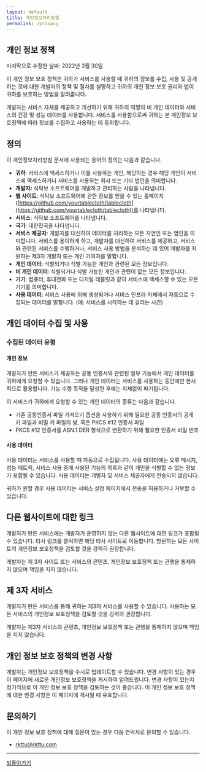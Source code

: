 ```yaml
---
layout: default
title: 개인정보처리방침
permalink: /privacy
---
```


## 개인 정보 정책

마지막으로 수정한 날짜: 2022년 3월 30일

이 개인 정보 보호 정책은 귀하가 서비스를 사용할 때 귀하의 정보를 수집, 사용 및 공개하는 것에 대한 개발자의 정책 및 절차를 설명하고 귀하의 개인 정보 보호 권리와 법이 귀하를 보호하는 방법을 알려줍니다.

개발자는 서비스 자체를 제공하고 개선하기 위해 귀하의 익명의 비 개인 데이터와 서비스의 건강 및 성능 데이터를 사용합니다. 서비스를 사용함으로써 귀하는 본 개인정보 보호정책에 따라 정보를 수집하고 사용하는 데 동의합니다.

## 정의

이 개인정보처리방침 문서에 사용되는 용어의 정의는 다음과 같습니다.

- **귀하**: 서비스에 액세스하거나 이를 사용하는 개인, 해당하는 경우 해당 개인이 서비스에 액세스하거나 서비스를 사용하는 회사 또는 기타 법인을 의미합니다.
- **개발자:** 식탁보 소프트웨어를 개발하고 관리하는 사람을 나타냅니다.
- **웹 사이트**: 식탁보 소프트웨어에 관한 정보를 얻을 수 있는 홈페이지 ([https://github.com/yourtablecloth/tablecloth](https://github.com/yourtablecloth/tablecloth))를 나타냅니다.
- **서비스**: 식탁보 소프트웨어를 나타냅니다.
- **국가**: 대한민국을 나타냅니다.
- **서비스 제공자**: 개발자를 대신하여 데이터를 처리하는 모든 자연인 또는 법인을 의미합니다. 서비스를 용이하게 하고, 개발자를 대신하여 서비스를 제공하고, 서비스와 관련된 서비스를 수행하거나, 서비스 사용 방법을 분석하는 데 있어 개발자를 지원하는 제3자 개발자 또는 개인 기여자를 말합니다.
- **개인 데이터**: 식별되거나 식별 가능한 개인과 관련된 모든 정보입니다.
- **비 개인 데이터**: 식별되거나 식별 가능한 개인과 관련이 없는 모든 정보입니다.
- **기기**: 컴퓨터, 휴대전화 또는 디지털 태블릿과 같이 서비스에 액세스할 수 있는 모든 기기를 의미합니다.
- **사용 데이터**: 서비스 사용에 의해 생성되거나 서비스 인프라 자체에서 자동으로 수집되는 데이터를 말합니다. (예: 서비스를 시작하는 데 걸리는 시간)

## 개인 데이터 수집 및 사용

### 수집된 데이터 유형

#### 개인 정보

개발자가 만든 서비스가 제공하는 공동 인증서와 관련된 일부 기능에서 개인 데이터를 귀하에게 요청할 수 있습니다. 그러나 개인 데이터는 서비스를 사용하는 동안에만 한시적으로 활용합니다. 기능 수행 목적을 달성한 후에는 지체없이 파기됩니다.

이 서비스가 귀하에게 요청할 수 있는 개인 데이터의 종류는 다음과 같습니다.

- 기존 공동인증서 파일 가져오기 옵션을 사용하기 위해 필요한 공동 인증서의 공개 키 파일과 비밀 키 파일의 쌍, 혹은 PKCS #12 인증서 파일
- PKCS #12 인증서를 ASN.1 DER 형식으로 변환하기 위해 필요한 인증서 비밀 번호

#### 사용 데이터

사용 데이터는 서비스를 사용할 때 자동으로 수집됩니다. 사용 데이터에는 오류 메시지, 성능 메트릭, 서비스 사용 중에 사용된 기능의 목록과 같이 개인을 식별할 수 없는 정보가 포함될 수 있습니다. 사용 데이터는 개발자 및 서비스 제공자에게 전송되지 않습니다.

귀하가 원할 경우 사용 데이터는 서비스 설정 페이지에서 전송을 허용하거나 거부할 수 있습니다.

## 다른 웹사이트에 대한 링크

개발자가 만든 서비스에는 개발자가 운영하지 않는 다른 웹사이트에 대한 링크가 포함될 수 있습니다. 타사 링크를 클릭하면 해당 타사 사이트로 이동합니다. 방문하는 모든 사이트의 개인정보 보호정책을 검토할 것을 강력히 권장합니다.

개발자는 제 3자 사이트 또는 서비스의 콘텐츠, 개인정보 보호정책 또는 관행을 통제하지 않으며 책임을 지지 않습니다.

## 제 3자 서비스

개발자가 만든 서비스를 통해 귀하는 제3자 서비스를 사용할 수 있습니다. 사용하는 모든 서비스의 개인정보 보호정책을 검토할 것을 강력히 권장합니다.

개발자는 제3자 서비스의 콘텐츠, 개인정보 보호정책 또는 관행을 통제하지 않으며 책임을 지지 않습니다.

## 개인 정보 보호 정책의 변경 사항

개발자는 개인정보 보호정책을 수시로 업데이트할 수 있습니다. 변경 사항이 있는 경우 이 페이지에 새로운 개인정보 보호정책을 게시하여 알려드립니다. 변경 사항이 있는지 정기적으로 이 개인 정보 보호 정책을 검토하는 것이 좋습니다. 이 개인 정보 보호 정책에 대한 변경 사항은 이 페이지에 게시될 때 유효합니다.

## 문의하기

이 개인 정보 보호 정책에 대해 질문이 있는 경우 다음 연락처로 문의할 수 있습니다.

- rkttu@rkttu.com

---

[되돌아가기](/)
